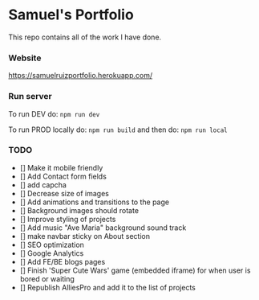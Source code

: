# Samuel's Portfolio

This repo contains all of the work I have done.

### Website

https://samuelruizportfolio.herokuapp.com/

### Run server

To run DEV do:
`npm run dev`

To run PROD locally do:
`npm run build`
and then do:
`npm run local`

### TODO

- [] Make it mobile friendly
- [] Add Contact form fields
- [] add capcha
- [] Decrease size of images
- [] Add animations and transitions to the page
- [] Background images should rotate
- [] Improve styling of projects
- [] Add music "Ave Maria" background sound track
- [] make navbar sticky on About section
- [] SEO optimization
- [] Google Analytics
- [] Add FE/BE blogs pages
- [] Finish 'Super Cute Wars' game (embedded iframe) for when user is bored or waiting
- [] Republish AlliesPro and add it to the list of projects

